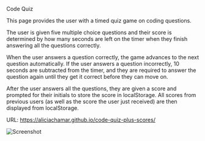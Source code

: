 Code Quiz

This page provides the user with a timed quiz game on coding questions. 

The user is given five multiple choice questions and their score is determined by how many seconds are left on the timer when they finish answering all the questions correctly. 

When the user answers a question correctly, the game advances to the next question automatically. If the user answers a question incorrectly, 10 seconds are subtracted from the timer, and they are required to answer the question again until they get it correct before they can move on. 

After the user answers all the questions, they are given a score and prompted for their initials to store the score in localStorage. All scores from previous users (as well as the score the user just received) are then displayed from localStorage. 

URL: https://aliciachamar.github.io/code-quiz-plus-scores/

![Screenshot](https://raw.githubusercontent.com/aliciachamar/code-quiz-plus-scores/main/assets/images/screenshot.PNG)

